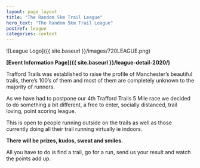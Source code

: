 ```yaml
---
layout: page_layout
title: "The Random 5km Trail League"
hero_text: "The Random 5km Trail League"
postref: league
categories: content
---
```


![League Logo]({{ site.baseurl }}/images/720LEAGUE.png)

**[Event Information Page]({{ site.baseurl }}/league-detail-2020/)**

Trafford Trails was established to raise the profile of Manchester’s beautiful trails,
there’s 100’s of them and most of them are completely unknown to the majority of runners.

As we have had to postpone our 4th Trafford Trails 5 Mile race we decided to do something a bit different, a free to enter, socially distanced, trail loving, point scoring league. 

This is open to people running outside on the trails as well as those currently
doing all their trail running virtually ie indoors. 

**There will be prizes, kudos, sweat and smiles.**

All you have to do is find a trail, go for a run, send us your result and watch the points add up.

